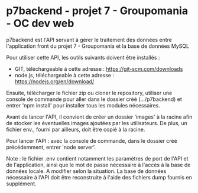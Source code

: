 # p7backend - projet 7 - Groupomania - OC dev web

p7backend est l'API servant à gérer le traitement des données entre l'application front du projet 7 - Groupomania et la base de données MySQL

Pour utiliser cette API, les outils suivants doivent être installés :
- GIT, téléchargeable à cette adresse : https://git-scm.com/downloads
- node.js, téléchargeable à cette adresse : https://nodejs.org/en/download/

Ensuite, télécharger le fichier zip ou cloner le repository, utiliser une console de commande pour aller dans le dossier créé (.../p7backend) et entrer 'npm install' pour installer tous les modules nécessaires.

Avant de lancer l'API, il convient de créer un dossier 'images' à la racine afin de stocker les éventuelles images ajoutées par les utilisateurs. De plus, un fichier env., fourni par ailleurs, doit être copié à la racine.

Pour lancer l'API : avec la console de commande, dans le dossier créé précédemment, entrer 'node server'.

Note : le fichier .env contient notamment les paramètres de port de l'API et de l'application, ainsi que le mot de passe nécessaire à l'accès à la base de données locale. A modifier selon la situation. La base de données nécessaire à l'API doit être reconstruite à l'aide des fichiers dump fournis en supplément.

